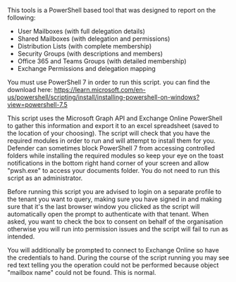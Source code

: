 This tools is a PowerShell based tool that was designed to report on the following: 

- User Mailboxes (with full delegation details) 
- Shared Mailboxes (with delegation and permissions)
- Distribution Lists (with complete membership)
- Security Groups (with descriptions and members)
- Office 365 and Teams Groups (with detailed membership) 
- Exchange Permissions and delegation mapping 

You must use PowerShell 7 in order to run this script. you can find the download here: 
https://learn.microsoft.com/en-us/powershell/scripting/install/installing-powershell-on-windows?view=powershell-7.5 

This script uses the Microsoft Graph API and Exchange Online PowerShell to gather this information and export it to an excel spreadsheet (saved to the location of your choosing). The script will check that you have the required modules in order to run and will attempt to install them for you. Defender can sometimes block PowerShell 7 from accessing controlled folders while installing the required modules so keep your eye on the toast notifications in the bottom right hand corner of your screen and allow "pwsh.exe" to access your documents folder. You do not need to run this script as an administrator. 

Before running this script you are advised to login on a separate profile to the tenant you want to query, making sure you have signed in and making sure that it's the last browser window you clicked as the script will automatically open the prompt to authenticate with that tenant. When asked, you want to check the box to consent on behalf of the organisation otherwise you will run into permission issues and the script will fail to run as intended. 

You will additionally be prompted to connect to Exchange Online so have the credentials to hand. During the course of the script running you may see red text telling you the operation could not be performed because object "mailbox name" could not be found. This is normal. 
